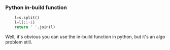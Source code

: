 ### Python in-build function

```python
    l=s.split()
    l=l[::-1]
    return ' '.join(l)
```



Well, it's obvious you can use the in-build function in python, but it's an algo problem still. 
